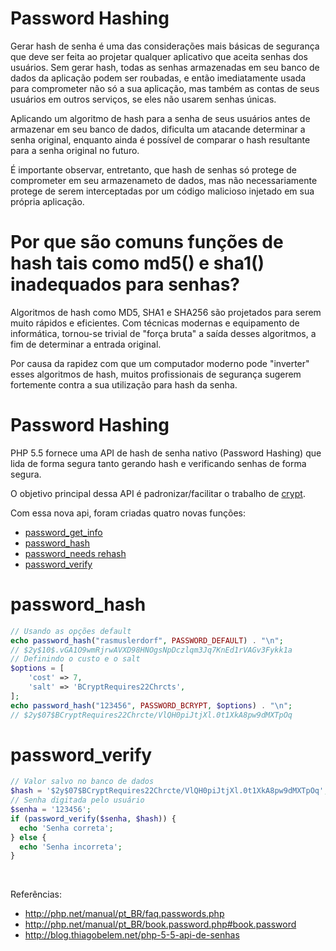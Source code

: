 # Password Hashing

Gerar hash de senha é uma das considerações mais básicas de segurança que deve ser 
feita ao projetar qualquer aplicativo que aceita senhas dos usuários. Sem gerar hash, 
todas as senhas armazenadas em seu banco de dados da aplicação podem ser roubadas, 
e então imediatamente usada para comprometer não só a sua aplicação, mas também as 
contas de seus usuários em outros serviços, se eles não usarem senhas únicas.

Aplicando um algoritmo de hash para a senha de seus usuários antes de armazenar em 
seu banco de dados, dificulta um atacande determinar a senha original, enquanto 
ainda é possível de comparar o hash resultante para a senha original no futuro.

É importante observar, entretanto, que hash de senhas só protege de comprometer 
em seu armazenameto de dados, mas não necessariamente protege de serem interceptadas 
por um código malicioso injetado em sua própria aplicação.

# Por que são comuns funções de hash tais como md5() e sha1() inadequados para senhas?

Algoritmos de hash como MD5, SHA1 e SHA256 são projetados para serem muito rápidos e eficientes. 
Com técnicas modernas e equipamento de informática, tornou-se trivial de "força bruta" a saída desses algoritmos, a fim de determinar a entrada original.

Por causa da rapidez com que um computador moderno pode "inverter" esses algoritmos de hash, 
muitos profissionais de segurança sugerem fortemente contra a sua utilização para hash da senha.

# Password Hashing

PHP 5.5 fornece uma API de hash de senha nativo (Password Hashing) que lida de forma 
segura tanto gerando hash e verificando senhas de forma segura.

O objetivo principal dessa API é padronizar/facilitar o trabalho de [crypt](http://php.net/crypt).

Com essa nova api, foram criadas quatro novas funções:

* [password_get_info](http://php.net/password_get_info)
* [password_hash](http://php.net/password_hash)
* [password_needs rehash](http://php.net/password_needs_rehash)
* [password_verify](http://php.net/password_verify)

# password_hash

```php
// Usando as opções default
echo password_hash("rasmuslerdorf", PASSWORD_DEFAULT) . "\n";
// $2y$10$.vGA1O9wmRjrwAVXD98HNOgsNpDczlqm3Jq7KnEd1rVAGv3Fykk1a
// Definindo o custo e o salt
$options = [
    'cost' => 7,
    'salt' => 'BCryptRequires22Chrcts',
];
echo password_hash("123456", PASSWORD_BCRYPT, $options) . "\n";
// $2y$07$BCryptRequires22Chrcte/VlQH0piJtjXl.0t1XkA8pw9dMXTpOq
```

# password_verify

```php
// Valor salvo no banco de dados
$hash = '$2y$07$BCryptRequires22Chrcte/VlQH0piJtjXl.0t1XkA8pw9dMXTpOq';
// Senha digitada pelo usuário
$senha = '123456';
if (password_verify($senha, $hash)) {
  echo 'Senha correta';
} else {
  echo 'Senha incorreta';
}
```

<br />

Referências: 
* http://php.net/manual/pt_BR/faq.passwords.php
* http://php.net/manual/pt_BR/book.password.php#book.password
* http://blog.thiagobelem.net/php-5-5-api-de-senhas


